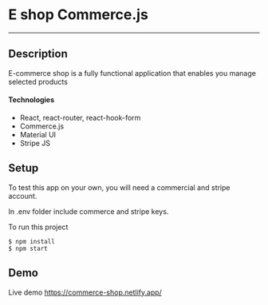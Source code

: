 # E shop Commerce.js 

---

## Description


E-commerce shop is a fully functional application that enables you manage selected products


#### Technologies

- React, react-router, react-hook-form
- Commerce.js
- Material UI
- Stripe JS


## Setup

To test this app on your own, you will need a commercial and stripe account.

In .env folder include commerce and stripe keys.

To run this project

```
$ npm install
$ npm start
```

## Demo

Live demo https://commerce-shop.netlify.app/

